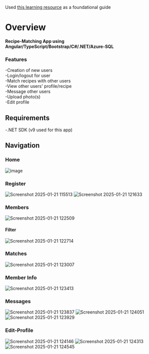 Used [this learning resource](https://www.udemy.com/course/build-an-app-with-aspnet-core-and-angular-from-scratch/) as a foundational guide

# Overview

**Recipe-Matching App using Angular/TypeScript/Bootstrap/C#/.NET/Azure-SQL**

### Features

-Creation of new users  
-Login/logout for user  
-Match recipes with other users  
-View other users' profile/recipe  
-Message other users  
-Upload photo(s)  
-Edit profile

## Requirements

-.NET SDK (v9 used for this app)

## Navigation
### Home
![image](https://github.com/user-attachments/assets/f71f40f1-900d-4289-a5a2-5568471bb86a)

### Register
![Screenshot 2025-01-21 115513](https://github.com/user-attachments/assets/6bf6a7e1-2d84-47ea-bff4-d634fab5dc5e)
![Screenshot 2025-01-21 121633](https://github.com/user-attachments/assets/71e7b868-9c9c-45cf-8b3d-0ed9ce92d300)

### Members
![Screenshot 2025-01-21 122509](https://github.com/user-attachments/assets/176987b7-786e-4ae5-891e-970a40d7f482)

#### Filter
![Screenshot 2025-01-21 122714](https://github.com/user-attachments/assets/0bc924fd-1c66-4f7e-8b5a-892239325ddb)

### Matches
![Screenshot 2025-01-21 123007](https://github.com/user-attachments/assets/0352bfe8-af89-427b-b6a4-228853dff2de)

### Member Info
![Screenshot 2025-01-21 123413](https://github.com/user-attachments/assets/3258e363-a5d6-4486-a759-9befd54a9c2c)

### Messages
![Screenshot 2025-01-21 123837](https://github.com/user-attachments/assets/405b8cb1-baa0-436f-82c9-f8b84d507f4e)
![Screenshot 2025-01-21 124051](https://github.com/user-attachments/assets/8c1ea749-f7b8-4056-a5e7-0030d007f3fb)
![Screenshot 2025-01-21 123929](https://github.com/user-attachments/assets/2c604df6-4763-4efe-86ec-ca54f4a4d2f8)

### Edit-Profile
![Screenshot 2025-01-21 124146](https://github.com/user-attachments/assets/4a1746c8-5651-476d-9912-dfdfb5884693)
![Screenshot 2025-01-21 124313](https://github.com/user-attachments/assets/cf264b20-d1f8-4088-a6f2-875bdb54f5b5)
![Screenshot 2025-01-21 124545](https://github.com/user-attachments/assets/2ce6c500-f55f-4dda-a7d6-53d4275d0392)













